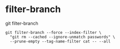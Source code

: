# filter-branch

git filter-branch


```shell
git filter-branch --force --index-filter \
  "git rm --cached --ignore-unmatch passwords" \
  --prune-empty --tag-name-filter cat -- --all
```
